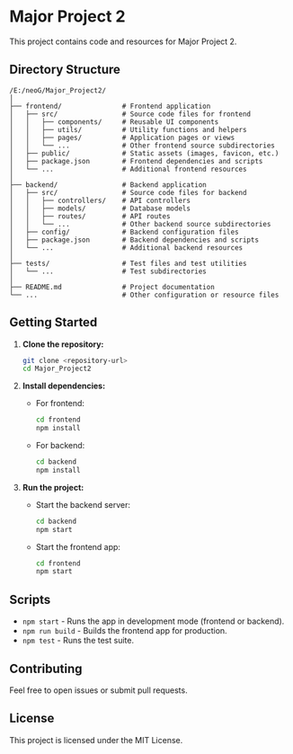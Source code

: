 # Major Project 2

This project contains code and resources for Major Project 2.

## Directory Structure

```
/E:/neoG/Major_Project2/
│
├── frontend/               # Frontend application
│   ├── src/                # Source code files for frontend
│   │   ├── components/     # Reusable UI components
│   │   ├── utils/          # Utility functions and helpers
│   │   ├── pages/          # Application pages or views
│   │   └── ...             # Other frontend source subdirectories
│   ├── public/             # Static assets (images, favicon, etc.)
│   ├── package.json        # Frontend dependencies and scripts
│   └── ...                 # Additional frontend resources
│
├── backend/                # Backend application
│   ├── src/                # Source code files for backend
│   │   ├── controllers/    # API controllers
│   │   ├── models/         # Database models
│   │   ├── routes/         # API routes
│   │   └── ...             # Other backend source subdirectories
│   ├── config/             # Backend configuration files
│   ├── package.json        # Backend dependencies and scripts
│   └── ...                 # Additional backend resources
│
├── tests/                  # Test files and test utilities
│   └── ...                 # Test subdirectories
│
├── README.md               # Project documentation
└── ...                     # Other configuration or resource files
```

## Getting Started

1. **Clone the repository:**
    ```bash
    git clone <repository-url>
    cd Major_Project2
    ```

2. **Install dependencies:**
    - For frontend:
      ```bash
      cd frontend
      npm install
      ```
    - For backend:
      ```bash
      cd backend
      npm install
      ```

3. **Run the project:**
    - Start the backend server:
      ```bash
      cd backend
      npm start
      ```
    - Start the frontend app:
      ```bash
      cd frontend
      npm start
      ```

## Scripts

- `npm start` - Runs the app in development mode (frontend or backend).
- `npm run build` - Builds the frontend app for production.
- `npm test` - Runs the test suite.

## Contributing

Feel free to open issues or submit pull requests.

## License

This project is licensed under the MIT License.